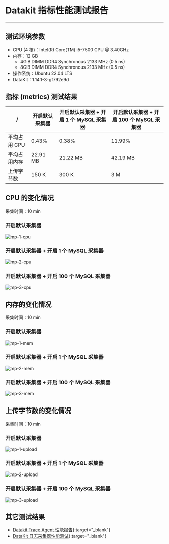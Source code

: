 # Datakit 指标性能测试报告
---

## 测试环境参数

- CPU (4 核)：Intel(R) Core(TM) i5-7500 CPU @ 3.40GHz
- 内存：12 GB
    - 4GiB DIMM DDR4 Synchronous 2133 MHz (0.5 ns)
    - 8GiB DIMM DDR4 Synchronous 2133 MHz (0.5 ns)
- 操作系统：Ubuntu 22.04 LTS
- DataKit：1.14.1-3-gf792e9d

## 指标 (metrics) 测试结果

|  /   | 开启默认采集器  | 开启默认采集器 + 开启 1 个 MySQL 采集器  | 开启默认采集器 + 开启 100 个 MySQL 采集器  |
|  ----  | ----  | ----  | ----  |
| 平均占用 CPU  | 0.43%    | 0.38%    | 11.99% |
| 平均占用内存   | 22.91 MB | 21.22 MB | 42.19 MB |
| 上传字节数   | 150 K | 300 K | 3 M |

## CPU 的变化情况

采集时间：10 min

<!-- markdownlint-disable MD024 -->

### 开启默认采集器

![mp-1-cpu](imgs/mp-1-cpu.png)

### 开启默认采集器 + 开启 1 个 MySQL 采集器

![mp-2-cpu](imgs/mp-2-cpu.png)

### 开启默认采集器 + 开启 100 个 MySQL 采集器

![mp-3-cpu](imgs/mp-3-cpu.png)

## 内存的变化情况

采集时间：10 min

### 开启默认采集器

![mp-1-mem](imgs/mp-1-mem.png)

### 开启默认采集器 + 开启 1 个 MySQL 采集器

![mp-2-mem](imgs/mp-2-mem.png)

### 开启默认采集器 + 开启 100 个 MySQL 采集器

![mp-3-mem](imgs/mp-3-mem.png)

## 上传字节数的变化情况

采集时间：10 min

### 开启默认采集器

![mp-1-upload](imgs/mp-1-upload.png)

### 开启默认采集器 + 开启 1 个 MySQL 采集器

![mp-2-upload](imgs/mp-2-upload.png)

### 开启默认采集器 + 开启 100 个 MySQL 采集器

![mp-3-upload](imgs/mp-3-upload.png)

<!-- markdownlint-enable -->

## 其它测试结果

- [Datakit Trace Agent 性能报告](./datakit-trace-performance.md){:target="_blank"}
- [DataKit 日志采集器性能测试](./logging-pipeline-bench.md){:target="_blank"}
